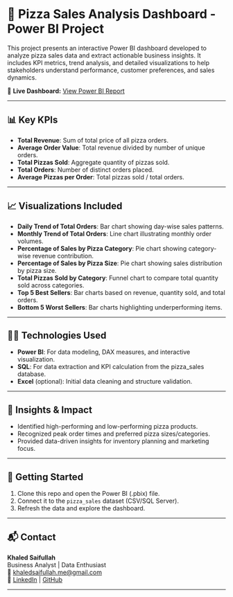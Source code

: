# 🍕 Pizza Sales Analysis Dashboard - Power BI Project

This project presents an interactive Power BI dashboard developed to analyze pizza sales data and extract actionable business insights. It includes KPI metrics, trend analysis, and detailed visualizations to help stakeholders understand performance, customer preferences, and sales dynamics.

🔗 **Live Dashboard:** [View Power BI Report](https://app.powerbi.com/groups/me/reports/316d8378-719c-427f-8292-9f3129e0ce01/06dfd343170ec65b39cb?experience=power-bi)

---

## 📊 Key KPIs

- **Total Revenue**: Sum of total price of all pizza orders.
- **Average Order Value**: Total revenue divided by number of unique orders.
- **Total Pizzas Sold**: Aggregate quantity of pizzas sold.
- **Total Orders**: Number of distinct orders placed.
- **Average Pizzas per Order**: Total pizzas sold / total orders.

---

## 📈 Visualizations Included

- **Daily Trend of Total Orders**: Bar chart showing day-wise sales patterns.
- **Monthly Trend of Total Orders**: Line chart illustrating monthly order volumes.
- **Percentage of Sales by Pizza Category**: Pie chart showing category-wise revenue contribution.
- **Percentage of Sales by Pizza Size**: Pie chart showing sales distribution by pizza size.
- **Total Pizzas Sold by Category**: Funnel chart to compare total quantity sold across categories.
- **Top 5 Best Sellers**: Bar charts based on revenue, quantity sold, and total orders.
- **Bottom 5 Worst Sellers**: Bar charts highlighting underperforming items.

---

## 🧑‍💻 Technologies Used

- **Power BI**: For data modeling, DAX measures, and interactive visualization.
- **SQL**: For data extraction and KPI calculation from the pizza_sales database.
- **Excel** (optional): Initial data cleaning and structure validation.

---

## 📌 Insights & Impact

- Identified high-performing and low-performing pizza products.
- Recognized peak order times and preferred pizza sizes/categories.
- Provided data-driven insights for inventory planning and marketing focus.

---

## 🚀 Getting Started

1. Clone this repo and open the Power BI (.pbix) file.
2. Connect it to the `pizza_sales` dataset (CSV/SQL Server).
3. Refresh the data and explore the dashboard.

---

## 📬 Contact

**Khaled Saifullah**  
Business Analyst | Data Enthusiast  
📧 khaledsaifullah.me@gmail.com  
🔗 [LinkedIn](https://www.linkedin.com/in/khaled-saifullah) | [GitHub](https://github.com/SaifullahKhaled)

---


